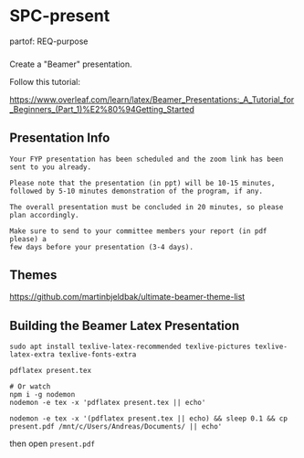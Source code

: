 # SPC-present
partof: REQ-purpose
###

Create a "Beamer" presentation.

Follow this tutorial:

https://www.overleaf.com/learn/latex/Beamer_Presentations:_A_Tutorial_for_Beginners_(Part_1)%E2%80%94Getting_Started

## Presentation Info

```
Your FYP presentation has been scheduled and the zoom link has been sent to you already.

Please note that the presentation (in ppt) will be 10-15 minutes,
followed by 5-10 minutes demonstration of the program, if any.

The overall presentation must be concluded in 20 minutes, so please plan accordingly. 

Make sure to send to your committee members your report (in pdf please) a
few days before your presentation (3-4 days).
```

## Themes

https://github.com/martinbjeldbak/ultimate-beamer-theme-list

## Building the Beamer Latex Presentation

```
sudo apt install texlive-latex-recommended texlive-pictures texlive-latex-extra texlive-fonts-extra

pdflatex present.tex

# Or watch
npm i -g nodemon
nodemon -e tex -x 'pdflatex present.tex || echo'
```

```
nodemon -e tex -x '(pdflatex present.tex || echo) && sleep 0.1 && cp present.pdf /mnt/c/Users/Andreas/Documents/ || echo'
```

then open `present.pdf`
